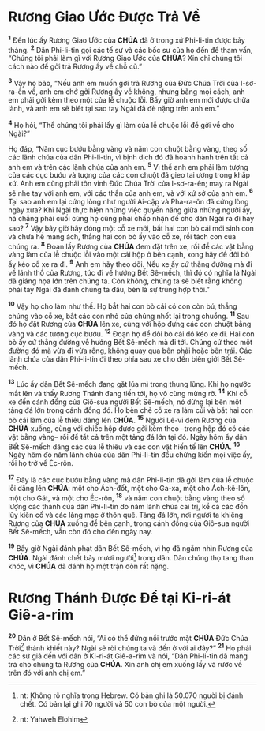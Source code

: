 # Rương Giao Ước Được Trả Về

<sup><b>1</b></sup> Đến lúc ấy Rương Giao Ước của **CHÚA** đã ở trong xứ Phi-li-tin được bảy tháng. <sup><b>2</b></sup> Dân Phi-li-tin gọi các tế sư và các bốc sư của họ đến để tham vấn, “Chúng tôi phải làm gì với Rương Giao Ước của **CHÚA**? Xin chỉ chúng tôi cách nào để gởi trả Rương ấy về chỗ cũ.”

<sup><b>3</b></sup> Vậy họ bảo, “Nếu anh em muốn gởi trả Rương của Đức Chúa Trời của I-sơ-ra-ên về, anh em chớ gởi Rương ấy về không, nhưng bằng mọi cách, anh em phải gởi kèm theo một của lễ chuộc lỗi. Bấy giờ anh em mới được chữa lành, và anh em sẽ biết tại sao tay Ngài đã đè nặng trên anh em.”

<sup><b>4</b></sup> Họ hỏi, “Thế chúng tôi phải lấy gì làm của lễ chuộc lỗi để gởi về cho Ngài?”

Họ đáp, “Năm cục bướu bằng vàng và năm con chuột bằng vàng, theo số các lãnh chúa của dân Phi-li-tin, vì bịnh dịch đó đã hoành hành trên tất cả anh em và trên các lãnh chúa của anh em. <sup><b>5</b></sup> Vì thế anh em phải làm tượng của các cục bướu và tượng của các con chuột đã gieo tai ương trong khắp xứ. Anh em cũng phải tôn vinh Đức Chúa Trời của I-sơ-ra-ên; may ra Ngài sẽ nhẹ tay với anh em, với các thần của anh em, và với xứ sở của anh em. <sup><b>6</b></sup> Tại sao anh em lại cứng lòng như người Ai-cập và Pha-ra-ôn đã cứng lòng ngày xưa? Khi Ngài thực hiện những việc quyền năng giữa những người ấy, há chẳng phải cuối cùng họ cũng phải chấp nhận để cho dân Ngài ra đi hay sao? <sup><b>7</b></sup> Vậy bây giờ hãy đóng một cỗ xe mới, bắt hai con bò cái mới sinh con và chưa hề mang ách, thắng hai con bò ấy vào cỗ xe, rồi tách con của chúng ra. <sup><b>8</b></sup> Đoạn lấy Rương của **CHÚA** đem đặt trên xe, rồi để các vật bằng vàng làm của lễ chuộc lỗi vào một cái hộp ở bên cạnh, xong hãy để đôi bò ấy kéo cỗ xe ra đi. <sup><b>9</b></sup> Anh em hãy theo dõi. Nếu xe ấy cứ thẳng đường mà đi về lãnh thổ của Rương, tức đi về hướng Bết Sê-mếch, thì đó có nghĩa là Ngài đã giáng họa lớn trên chúng ta. Còn không, chúng ta sẽ biết rằng không phải tay Ngài đã đánh chúng ta đâu, bèn là sự trùng hợp thôi.”

<sup><b>10</b></sup> Vậy họ cho làm như thế. Họ bắt hai con bò cái có con còn bú, thắng chúng vào cỗ xe, bắt các con nhỏ của chúng nhốt lại trong chuồng. <sup><b>11</b></sup> Sau đó họ đặt Rương của **CHÚA** lên xe, cùng với hộp đựng các con chuột bằng vàng và các tượng cục bướu. <sup><b>12</b></sup> Đoạn họ để đôi bò cái đó kéo xe đi. Hai con bò ấy cứ thẳng đường về hướng Bết Sê-mếch mà đi tới. Chúng cứ theo một đường đó mà vừa đi vừa rống, không quay qua bên phải hoặc bên trái. Các lãnh chúa của dân Phi-li-tin đi theo phía sau xe cho đến biên giới Bết Sê-mếch.

<sup><b>13</b></sup> Lúc ấy dân Bết Sê-mếch đang gặt lúa mì trong thung lũng. Khi họ ngước mắt lên và thấy Rương Thánh đang tiến tới, họ vô cùng mừng rỡ. <sup><b>14</b></sup> Khi cỗ xe đến cánh đồng của Giô-sua người Bết Sê-mếch, nó dừng lại bên một tảng đá lớn trong cánh đồng đó. Họ bèn chẻ cỗ xe ra làm củi và bắt hai con bò cái làm của lễ thiêu dâng lên **CHÚA**. <sup><b>15</b></sup> Người Lê-vi đem Rương của **CHÚA** xuống, cùng với chiếc hộp được gởi kèm theo –trong hộp đó có các vật bằng vàng– rồi để tất cả trên một tảng đá lớn tại đó. Ngày hôm ấy dân Bết Sê-mếch dâng các của lễ thiêu và các con vật hiến tế lên **CHÚA**. <sup><b>16</b></sup> Ngày hôm đó năm lãnh chúa của dân Phi-li-tin đều chứng kiến mọi việc ấy, rồi họ trở về Éc-rôn.

<sup><b>17</b></sup> Đây là các cục bướu bằng vàng mà dân Phi-li-tin đã gởi làm của lễ chuộc lỗi dâng lên **CHÚA**: một cho Ách-đốt, một cho Ga-xa, một cho Ách-kê-lôn, một cho Gát, và một cho Éc-rôn, <sup><b>18</b></sup> và năm con chuột bằng vàng theo số lượng các thành của dân Phi-li-tin do năm lãnh chúa cai trị, kể cả các đồn lũy kiên cố và các làng mạc ở thôn quê. Tảng đá lớn, nơi người ta khiêng Rương của **CHÚA** xuống để bên cạnh, trong cánh đồng của Giô-sua người Bết Sê-mếch, vẫn còn đó cho đến ngày nay.

<sup><b>19</b></sup> Bấy giờ Ngài đánh phạt dân Bết Sê-mếch, vì họ đã ngắm nhìn Rương của **CHÚA**. Ngài đánh chết bảy mươi người[^1-2f25b9f0-bce0-4fbc-b81f-4a571efea6bb] trong dân. Dân chúng thọ tang than khóc, vì **CHÚA** đã đánh họ một trận đòn rất nặng.

# Rương Thánh Được Để tại Ki-ri-át Giê-a-rim

<sup><b>20</b></sup> Dân ở Bết Sê-mếch nói, “Ai có thể đứng nổi trước mặt **CHÚA** Đức Chúa Trời[^2-2f25b9f0-bce0-4fbc-b81f-4a571efea6bb] thánh khiết này? Ngài sẽ rời chúng ta và đến ở với ai đây?” <sup><b>21</b></sup> Họ phái các sứ giả đến với dân ở Ki-ri-át Giê-a-rim và nói, “Dân Phi-li-tin đã mang trả cho chúng ta Rương của **CHÚA**. Xin anh chị em xuống lấy và rước về trên đó với anh chị em.”

[^1-2f25b9f0-bce0-4fbc-b81f-4a571efea6bb]: nt: Không rõ nghĩa trong Hebrew. Có bản ghi là 50.070 người bị đánh chết. Có bản lại ghi 70 người và 50 con bò của một người.

[^2-2f25b9f0-bce0-4fbc-b81f-4a571efea6bb]: nt: Yahweh Elohim
